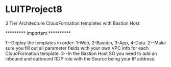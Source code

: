 # LUITProject8
3 Tier Architecture CloudFormation templates with Bastion Host


********* Important **********

1--Deploy the templates in order: 1-Web, 2-Bastion, 3-App, 4-Data.
2--Make sure you fill out all parameter fields with your own VPC info for each CloudFormation template.
3--In the Bastion Host SG you need to add an inbound and outbound RDP rule with the Source being your IP address.
